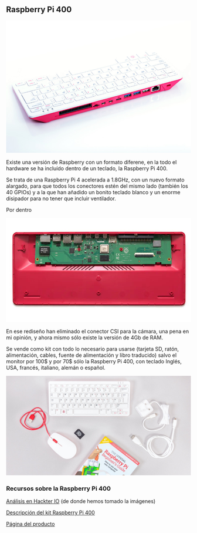 ## Raspberry Pi 400

![Raspberry Pi 400](./images/RPI_400_BACK_2_WHITE.jpg)

Existe una versión de Raspberry con un  formato diferene, en la todo el hardware se ha incluído dentro de un teclado, la Raspberry Pi 400.

Se trata de una Raspberry Pi 4 acelerada a 1.8GHz, con un nuevo formato alargado, para que todos los conectores estén del mismo lado (también los 40 GPIOs) y a la que han añadido un bonito teclado blanco y un enorme disipador para no tener que incluir ventilador.

Por dentro

![Dentro de las Raspi 400](./images/inside_raspi400.jpeg)

En ese rediseño han eliminado el conector CSI para la cámara, una pena en mi opinión, y ahora mismo sólo existe la versión de 4Gb de RAM.

Se vende como kit con todo lo necesario para usarse (tarjeta SD, ratón, alimentación, cables, fuente de alimentación y libro traducido) salvo el monitor por 100$ y por 70$ sólo la Raspberry Pi 400, con teclado Inglés, USA, francés, italiano, alemán o español.

![Kit de Raspberry pi 400](./images/kit-raspi400.jpg)

### Recursos sobre la Raspberry Pi 400

[Análisis en Hackter IO](https://www.hackster.io/news/hands-on-with-the-raspberry-pi-400-the-first-consumer-product-raspberry-pi-2718c6b45ad3) (de donde hemos tomado la imágenes)

[Descripción del kit Raspberry Pi 400](https://magpi.raspberrypi.com/articles/raspberry-pi-400-specifications-benchmarks-and-personal-computer-kit)

[Página del producto](https://www.raspberrypi.com/products/raspberry-pi-400/)

